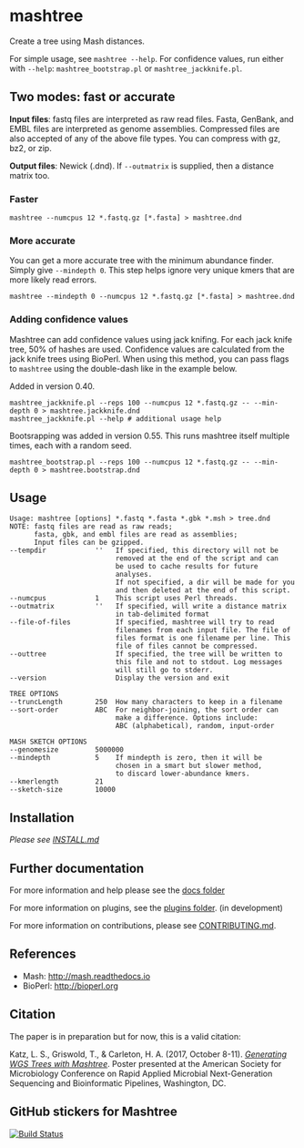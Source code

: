 # mashtree

Create a tree using Mash distances.

For simple usage, see `mashtree --help`. For confidence values, run either with `--help`: `mashtree_bootstrap.pl` or `mashtree_jackknife.pl`.

## Two modes: fast or accurate

**Input files**: fastq files are interpreted as raw read files. Fasta,
GenBank, and EMBL files are interpreted as genome
assemblies. Compressed files are also accepted of any of the
above file types.  You can compress with gz, bz2, or zip.

**Output files**: Newick (.dnd).  If `--outmatrix` is supplied, then
a distance matrix too.

### Faster

    mashtree --numcpus 12 *.fastq.gz [*.fasta] > mashtree.dnd

### More accurate

You can get a more accurate tree with the minimum abundance finder. Simply
give `--mindepth 0`.  This step helps ignore very unique kmers that are 
more likely read errors.

    mashtree --mindepth 0 --numcpus 12 *.fastq.gz [*.fasta] > mashtree.dnd

### Adding confidence values

Mashtree can add confidence values using jack knifing. For each
jack knife tree, 50% of hashes are used. Confidence values are calculated from
the jack knife trees using BioPerl. When using this method, you can pass
flags to `mashtree` using the double-dash like in the example below.

Added in version 0.40.

    mashtree_jackknife.pl --reps 100 --numcpus 12 *.fastq.gz -- --min-depth 0 > mashtree.jackknife.dnd
    mashtree_jackknife.pl --help # additional usage help

Bootsrapping was added in version 0.55.  This runs mashtree itself multiple times, each
with a random seed.

    mashtree_bootstrap.pl --reps 100 --numcpus 12 *.fastq.gz -- --min-depth 0 > mashtree.bootstrap.dnd

## Usage

    Usage: mashtree [options] *.fastq *.fasta *.gbk *.msh > tree.dnd
    NOTE: fastq files are read as raw reads;
          fasta, gbk, and embl files are read as assemblies;
          Input files can be gzipped.
    --tempdir            ''   If specified, this directory will not be
                              removed at the end of the script and can
                              be used to cache results for future
                              analyses.
                              If not specified, a dir will be made for you
                              and then deleted at the end of this script.
    --numcpus            1    This script uses Perl threads.
    --outmatrix          ''   If specified, will write a distance matrix
                              in tab-delimited format
    --file-of-files           If specified, mashtree will try to read
                              filenames from each input file. The file of
                              files format is one filename per line. This
                              file of files cannot be compressed.
    --outtree                 If specified, the tree will be written to
                              this file and not to stdout. Log messages
                              will still go to stderr.
    --version                 Display the version and exit

    TREE OPTIONS
    --truncLength        250  How many characters to keep in a filename
    --sort-order         ABC  For neighbor-joining, the sort order can
                              make a difference. Options include:
                              ABC (alphabetical), random, input-order

    MASH SKETCH OPTIONS
    --genomesize         5000000
    --mindepth           5    If mindepth is zero, then it will be
                              chosen in a smart but slower method,
                              to discard lower-abundance kmers.
    --kmerlength         21
    --sketch-size        10000


## Installation

*Please see [INSTALL.md](docs/INSTALL.md)*

## Further documentation

For more information and help please see the [docs folder](docs/)

For more information on plugins, see the [plugins folder](plugins). (in development)

For more information on contributions, please see [CONTRIBUTING.md](CONTRIBUTING.md).

## References

*  Mash: http://mash.readthedocs.io
*  BioPerl: http://bioperl.org

## Citation

The paper is in preparation but for now, this is a valid citation:

Katz, L. S., Griswold, T., & Carleton, H. A. (2017, October 8-11). [_Generating WGS Trees with Mashtree_](misc/mashtree%20ASM%20NGS.pptx). Poster presented at the American Society for Microbiology Conference on Rapid Applied Microbial Next-Generation Sequencing and Bioinformatic Pipelines, Washington, DC. 

## GitHub stickers for Mashtree

[![Build Status](https://travis-ci.org/lskatz/mashtree.svg?branch=master)](https://travis-ci.org/lskatz/mashtree)

